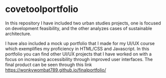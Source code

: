 # covetoolportfolio

In this repository I have included two urban studies projects, one is focused on development feasibility, and the other analyzes cases of sustainable architecture.

I have also included a mock up portfolio that I made for my UI/UX course which exemplifies my proficiency in HTML/CSS and Javascript. In this portfolio you can find
other UI/UX projects that I have worked on with a focus on increasing accessibility through improved user interfaces. 
The final product can be seen through this link https://wonkywombat789.github.io/finalportfolio/

